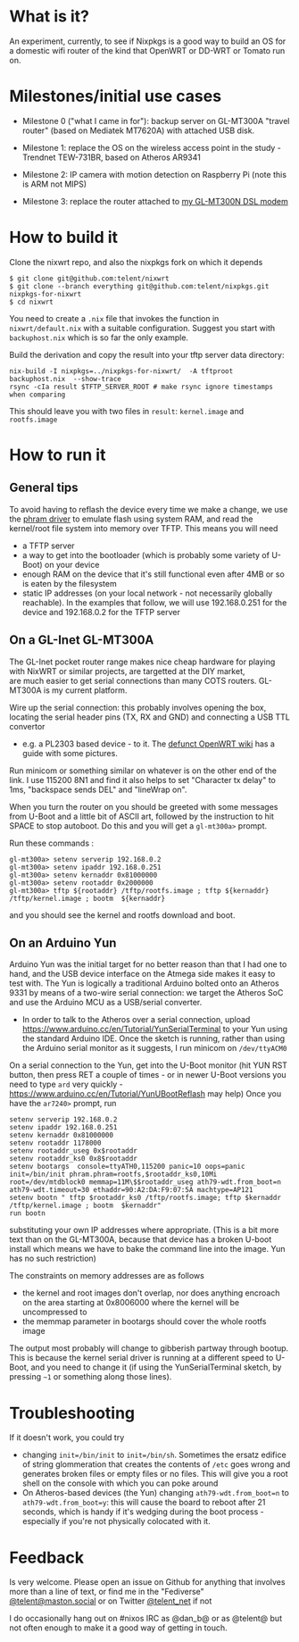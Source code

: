# What is it?

An experiment, currently, to see if Nixpkgs is a good way to build an
OS for a domestic wifi router of the kind that OpenWRT or DD-WRT or
Tomato run on.

# Milestones/initial use cases

* Milestone 0 ("what I came in for"): backup server on GL-MT300A
"travel router" (based on Mediatek MT7620A) with attached USB disk.

* Milestone 1: replace the OS on the wireless access point in the
  study - Trendnet TEW-731BR, based on  Atheros AR9341 

* Milestone 2: IP camera with motion detection on Raspberry Pi (note this is ARM not MIPS)

* Milestone 3: replace the router attached
  to [my GL-MT300N DSL modem](https://www.gl-inet.com/mt300n/)

# How to build it

Clone the nixwrt repo, and also the nixpkgs fork on which it depends


    $ git clone git@github.com:telent/nixwrt
    $ git clone --branch everything git@github.com:telent/nixpkgs.git nixpkgs-for-nixwrt
    $ cd nixwrt

You need to create a `.nix` file that invokes the function in
`nixwrt/default.nix` with a suitable configuration.  Suggest you start with
`backuphost.nix` which is so far the only example.

Build the derivation and copy the result into your tftp server data
directory:

    nix-build -I nixpkgs=../nixpkgs-for-nixwrt/  -A tftproot backuphost.nix  --show-trace 
    rsync -cIa result $TFTP_SERVER_ROOT # make rsync ignore timestamps when comparing

This should leave you with two files in `result`: `kernel.image` and `rootfs.image`


# How to run it

## General tips

To avoid having to reflash the device every time we make a change, we
use
the
[phram driver](https://github.com/torvalds/linux/blob/3a00be19238ca330ce43abd33caac8eff343800c/drivers/mtd/devices/Kconfig#L140) to
emulate flash using system RAM, and read the kernel/root file system
into memory over TFTP.  This means you will need

* a TFTP server
* a way to get into the bootloader (which is probably some variety of
  U-Boot) on your device 
* enough RAM on the device that it's still functional even after 4MB
  or so is eaten by the filesystem
* static IP addresses (on your local network - not necessarily
  globally reachable).  In the examples that follow, we will use 
  192.168.0.251 for the device and 192.168.0.2 for the TFTP server

## On a GL-Inet GL-MT300A

The GL-Inet pocket router range makes nice cheap hardware for playing
with NixWRT or similar projects, are targetted at the DIY market,  
are much easier to get serial connections than many COTS routers.
GL-MT300A is my current platform.

Wire up the serial connection: this probably involves opening the box, locating
the serial header pins (TX, RX and GND) and connecting a USB TTL convertor
- e.g. a PL2303 based device - to it.
  The
  [defunct OpenWRT wiki](https://wiki.openwrt.org/toh/gl-inet/gl-mt300a#opening_the_case) has
  a guide with some pictures.
  
Run minicom or something similar on whatever is on the other end of
the link. I use 115200 8N1 and find it also helps to set "Character tx
delay" to 1ms, "backspace sends DEL" and "lineWrap on".

When you turn the router on you should be greeted with some messages
from U-Boot and a little bit of ASCII art, followed by the instruction
to hit SPACE to stop autoboot.  Do this and you will get a
`gl-mt300a>` prompt.

Run these commands :

    gl-mt300a> setenv serverip 192.168.0.2
    gl-mt300a> setenv ipaddr 192.168.0.251
    gl-mt300a> setenv kernaddr 0x81000000
    gl-mt300a> setenv rootaddr 0x2000000
    gl-mt300a> tftp ${rootaddr} /tftp/rootfs.image ; tftp ${kernaddr} /tftp/kernel.image ; bootm  ${kernaddr}

and you should see the kernel and rootfs download and boot.


## On an Arduino Yun

Arduino Yun was the initial target for no better reason than that I
had one to hand, and the USB device interface on the Atmega side makes
it easy to test with.  The Yun is logically a traditional Arduino
bolted onto an Atheros 9331 by means of a two-wire serial connection:
we target the Atheros SoC and use the Arduino MCU as a USB/serial
converter.

* In order to talk to the Atheros over a serial connection, upload
https://www.arduino.cc/en/Tutorial/YunSerialTerminal to your Yun using
the standard Arduino IDE.  Once the sketch is running, rather than
using the Arduino serial monitor as it suggests, I run minicom on
`/dev/ttyACM0`

On a serial connection to the Yun, get into the U-Boot monitor
(hit YUN RST button, then press RET a couple of times - or in newer
U-Boot versions you need to type `ard` very quickly -
https://www.arduino.cc/en/Tutorial/YunUBootReflash may help)
Once you have the `ar7240>` prompt, run

    setenv serverip 192.168.0.2 
    setenv ipaddr 192.168.0.251 
    setenv kernaddr 0x81000000
    setenv rootaddr 1178000
    setenv rootaddr_useg 0x$rootaddr
    setenv rootaddr_ks0 0x8$rootaddr
    setenv bootargs  console=ttyATH0,115200 panic=10 oops=panic init=/bin/init phram.phram=rootfs,$rootaddr_ks0,10Mi root=/dev/mtdblock0 memmap=11M\$$rootaddr_useg ath79-wdt.from_boot=n ath79-wdt.timeout=30 ethaddr=90:A2:DA:F9:07:5A machtype=AP121
    setenv bootn " tftp $rootaddr_ks0 /tftp/rootfs.image; tftp $kernaddr /tftp/kernel.image ; bootm  $kernaddr"
    run bootn
    
substituting your own IP addresses where appropriate.  (This is a bit
more text than on the GL-MT300A, because that device has a broken
U-boot install which means we have to bake the command line into the
image.  Yun has no such restriction)

The constraints on memory addresses are as follows

* the kernel and root images don't overlap, nor does anything encroach
  on the area starting at 0x8006000 where the kernel will be
  uncompressed to
* the memmap parameter in bootargs should cover the whole rootfs image

The output most probably will change to gibberish partway through
bootup.  This is because the kernel serial driver is running at a
different speed to U-Boot, and you need to change it (if using the
YunSerialTerminal sketch, by pressing `~1` or something along those
lines).

# Troubleshooting

If it doesn't work, you could try

* changing `init=/bin/init` to `init=/bin/sh`.  Sometimes the ersatz
  edifice of string glommeration that creates the contents of `/etc`
  goes wrong and generates broken files or empty files or no files.
  This will give you a root shell on the console with which you can
  poke around
* On Atheros-based devices (the Yun) changing `ath79-wdt.from_boot=n` to `ath79-wdt.from_boot=y`: this
  will cause the board to reboot after 21 seconds, which is handy if
  it's wedging during the boot process - especially if you're not
  physically colocated with it.
  
# Feedback

Is very welcome.  Please open an issue on Github for anything that 
involves more than a line of text, or find me in the
"Fediverse" [@telent@maston.social](https://mastodon.social/@telent) 
or on Twitter [@telent_net](https://twitter.com/telent_net) if not

I do occasionally hang out on #nixos IRC as @dan_b@ or as @telent@ but
not often enough to make it a good way of getting in touch.
